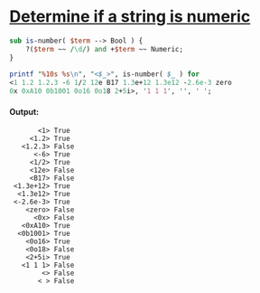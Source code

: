 [1]: http://rosettacode.org/wiki/Determine_if_a_string_is_numeric

# [Determine if a string is numeric][1]

```perl
sub is-number( $term --> Bool ) {
    ?($term ~~ /\d/) and +$term ~~ Numeric;
}
 
printf "%10s %s\n", "<$_>", is-number( $_ ) for
<1 1.2 1.2.3 -6 1/2 12e B17 1.3e+12 1.3e12 -2.6e-3 zero
0x 0xA10 0b1001 0o16 0o18 2+5i>, '1 1 1', '', ' ';
```

#### Output:
```
       <1> True
     <1.2> True
   <1.2.3> False
      <-6> True
     <1/2> True
     <12e> False
     <B17> False
 <1.3e+12> True
  <1.3e12> True
 <-2.6e-3> True
    <zero> False
      <0x> False
   <0xA10> True
  <0b1001> True
    <0o16> True
    <0o18> False
    <2+5i> True
   <1 1 1> False
        <> False
       < > False
```